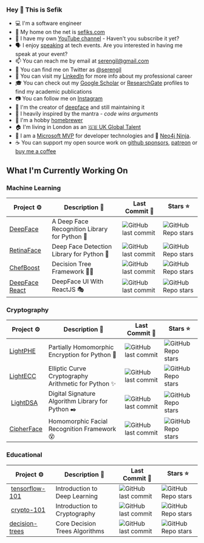 ### Hey 👋 This is Sefik

- 💻 I'm a software engineer
- 🔗 My home on the net is [sefiks.com](https://sefiks.com/)
- 🎥 I have my own [YouTube channel](https://www.youtube.com/@sefiks?sub_confirmation=1) - Haven't you subscribe it yet?
- 🗣️ I enjoy [speaking](https://sefiks.com/talks/) at tech events. Are you interested in having me speak at your event?
- 📫 You can reach me by email at [serengil@gmail.com](mailto:serengil@gmail.com)
- 🐤 You can find me on Twitter as [@serengil](https://twitter.com/intent/user?screen_name=serengil)
- 💼 You can visit my [LinkedIn](https://www.linkedin.com/in/serengil/) for more info about my professional career
- 🎓 You can check out my [Google Scholar](https://scholar.google.com/citations?user=hEpTGR0AAAAJ&hl=en) or [ResearchGate](https://www.researchgate.net/profile/Sefik-Serengil) profiles to find my academic publications
- 📷 You can follow me on [Instagram](https://www.instagram.com/serengil/)
- 🤖 I'm the creator of [deepface](https://github.com/serengil/deepface) and still maintaining it
- 💬 I heavily inspired by the mantra - *code wins arguments*
- 🍺 I'm a hobby [homebrewer](https://www.youtube.com/watch?v=g-u-y138jpY&list=PLsS_1RYmYQQGR8zp9GK6KnCWkwkvQrxY1&index=1)
- 🏠 I'm living in London as an [🇬🇧 UK Global Talent](https://sefiks.com/2024/03/27/my-experience-for-the-uk-global-talent-visa-as-a-software-developer/)
- 🌟 I am a [Microsoft MVP](https://mvp.microsoft.com/en-US/mvp/profile/bf09057a-ed3c-411d-9024-5793ba84e89b) for developer technologies and 🥷 [Neo4j Ninja](https://neo4j.com/ninjas-program/).
- ☕ You can support my open source work on [github sponsors](https://github.com/sponsors/serengil), [patreon](https://www.patreon.com/serengil?source=github) or [buy me a coffee](https://buymeacoffee.com/serengil)

## What I'm Currently Working On

### Machine Learning

| Project ⚙️ | Description 📝 | Last Commit 📅 | Stars ⭐ |
| --- | --- | --- | --- |
| [DeepFace](https://github.com/serengil/deepface) | A Deep Face Recognition Library for Python 🤖 | ![GitHub last commit](https://img.shields.io/github/last-commit/serengil/deepface) | ![GitHub Repo stars](https://img.shields.io/github/stars/serengil/deepface) |
| [RetinaFace](https://github.com/serengil/retinaface) | Deep Face Detection Library for Python 🧿 | ![GitHub last commit](https://img.shields.io/github/last-commit/serengil/retinaface) | ![GitHub Repo stars](https://img.shields.io/github/stars/serengil/retinaface) |
| [ChefBoost](https://github.com/serengil/chefboost) | Decision Tree Framework 👨‍🍳 | ![GitHub last commit](https://img.shields.io/github/last-commit/serengil/chefboost) | ![GitHub Repo stars](https://img.shields.io/github/stars/serengil/chefboost) |
| [DeepFace React](https://github.com/serengil/deepface-react-ui) | DeepFace UI With ReactJS 🎭 | ![GitHub last commit](https://img.shields.io/github/last-commit/serengil/deepface-react-ui) | ![GitHub Repo stars](https://img.shields.io/github/stars/serengil/deepface-react-ui) |

### Cryptography

| Project ⚙️ | Description 📝 | Last Commit 📅 | Stars ⭐ |
| --- | --- | --- | --- |
| [LightPHE](https://github.com/serengil/LightPHE) | Partially Homomorphic Encryption for Python 🙈 | ![GitHub last commit](https://img.shields.io/github/last-commit/serengil/LightPHE) | ![GitHub Repo stars](https://img.shields.io/github/stars/serengil/LightPHE) |
| [LightECC](https://github.com/serengil/LightECC) | Elliptic Curve Cryptography Arithmetic for Python ✨ | ![GitHub last commit](https://img.shields.io/github/last-commit/serengil/LightECC) | ![GitHub Repo stars](https://img.shields.io/github/stars/serengil/LightECC) |
| [LightDSA](https://github.com/serengil/LightDSA) | Digital Signature Algorithm Library for Python ✒️ | ![GitHub last commit](https://img.shields.io/github/last-commit/serengil/LightDSA) | ![GitHub Repo stars](https://img.shields.io/github/stars/serengil/LightDSA) |
| [CipherFace](https://github.com/serengil/cipherface) | Homomorphic Facial Recognition Framework 😵 | ![GitHub last commit](https://img.shields.io/github/last-commit/serengil/cipherface) | ![GitHub Repo stars](https://img.shields.io/github/stars/serengil/cipherface) |

### Educational

| Project ⚙️ | Description 📝 | Last Commit 📅 | Stars ⭐ |
| --- | --- | --- | --- |
| [tensorflow-101](https://github.com/serengil/tensorflow-101) | Introduction to Deep Learning | ![GitHub last commit](https://img.shields.io/github/last-commit/serengil/tensorflow-101) | ![GitHub Repo stars](https://img.shields.io/github/stars/serengil/tensorflow-101) |
| [crypto-101](https://github.com/serengil/crypto) | Introduction to Cryptography | ![GitHub last commit](https://img.shields.io/github/last-commit/serengil/crypto) | ![GitHub Repo stars](https://img.shields.io/github/stars/serengil/crypto) |
| [decision-trees](https://github.com/serengil/decision-trees-for-ml) | Core Decision Trees Algorithms | ![GitHub last commit](https://img.shields.io/github/last-commit/serengil/decision-trees-for-ml) | ![GitHub Repo stars](https://img.shields.io/github/stars/serengil/decision-trees-for-ml) |
